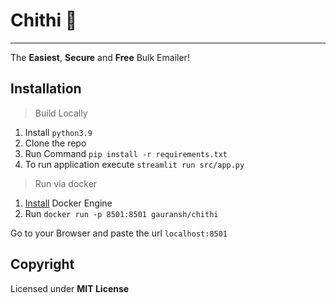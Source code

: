 # Chithi 💌

---

The **Easiest**, **Secure** and **Free** Bulk Emailer!

## Installation

> Build Locally

1. Install `python3.9`
2. Clone the repo
3. Run Command `pip install -r requirements.txt`
4. To run application execute `streamlit run src/app.py`

> Run via docker

1. [Install](https://docs.docker.com/engine/install/) Docker Engine
2. Run `docker run -p 8501:8501 gauransh/chithi`

Go to your Browser and paste the url `localhost:8501`

## Copyright

Licensed under **MIT License**
